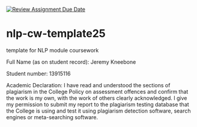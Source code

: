 [![Review Assignment Due Date](https://classroom.github.com/assets/deadline-readme-button-22041afd0340ce965d47ae6ef1cefeee28c7c493a6346c4f15d667ab976d596c.svg)](https://classroom.github.com/a/8qgh5WxD)
# nlp-cw-template25
template for NLP module coursework

Full Name (as on student record): Jeremy Kneebone

Student number: 13915116

Academic Declaration: I have read and understood the sections of plagiarism in the College Policy
 on assessment offences and confirm that the work is my own, with the work
 of others clearly acknowledged. I give my permission to submit my report
 to the plagiarism testing database that the College is using and test it using
 plagiarism detection software, search engines or meta-searching software.